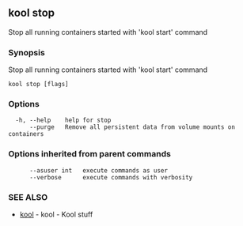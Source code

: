 ## kool stop

Stop all running containers started with 'kool start' command

### Synopsis

Stop all running containers started with 'kool start' command

```
kool stop [flags]
```

### Options

```
  -h, --help    help for stop
      --purge   Remove all persistent data from volume mounts on containers
```

### Options inherited from parent commands

```
      --asuser int   execute commands as user
      --verbose      execute commands with verbosity
```

### SEE ALSO

* [kool](kool.md)	 - kool - Kool stuff

